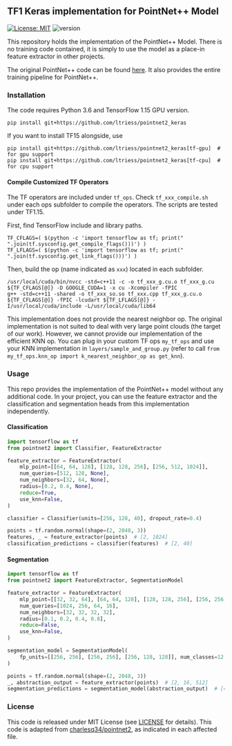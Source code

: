 ## TF1 Keras implementation for PointNet++ Model
[![License: MIT](https://img.shields.io/badge/license-MIT-blue.svg)](LICENSE)
![version](https://img.shields.io/badge/version-0.1.0-blue)

This repository holds the implementation of the PointNet++ Model.
There is no training code contained, it is simply to use the model as a place-in feature extractor in other projects.

The original PointNet++ code can be found [here](https://github.com/charlesq34/pointnet2).
It also provides the entire training pipeline for PointNet++.

### Installation
The code requires Python 3.6 and TensorFlow 1.15 GPU version.
```commandline
pip install git+https://github.com/ltriess/pointnet2_keras
```
If you want to install TF15 alongside, use
```commandline
pip install git+https://github.com/ltriess/pointnet2_keras[tf-gpu]  # for gpu support
pip install git+https://github.com/ltriess/pointnet2_keras[tf-cpu]  # for cpu support
```

#### Compile Customized TF Operators
The TF operators are included under `tf_ops`.
Check `tf_xxx_compile.sh` under each ops subfolder to compile the operators.
The scripts are tested under TF1.15.

First, find TensorFlow include and library paths.
```commandline
TF_CFLAGS=( $(python -c 'import tensorflow as tf; print(" ".join(tf.sysconfig.get_compile_flags()))') )
TF_LFLAGS=( $(python -c 'import tensorflow as tf; print(" ".join(tf.sysconfig.get_link_flags()))') )
```
Then, build the op (name indicated as `xxx`) located in each subfolder.
```commandline
/usr/local/cuda/bin/nvcc -std=c++11 -c -o tf_xxx_g.cu.o tf_xxx_g.cu ${TF_CFLAGS[@]} -D GOOGLE_CUDA=1 -x cu -Xcompiler -fPIC
g++ -std=c++11 -shared -o tf_xxx_so.so tf_xxx.cpp tf_xxx_g.cu.o ${TF_CFLAGS[@]} -fPIC -lcudart ${TF_LFLAGS[@]} -I/usr/local/cuda/include -L/usr/local/cuda/lib64
```

This implementation does not provide the nearest neighbor op.
The original implementation is not suited to deal with very large point clouds (the target of our work).
However, we cannot provide our implementation of the efficient KNN op.
You can plug in your custom TF ops `my_tf_ops` and use your KNN implementation in `layers/sample_and_group.py`
(refer to call `from my_tf_ops.knn_op import k_nearest_neighbor_op as get_knn`).

### Usage
This repo provides the implementation of the PointNet++ model without any additional code.
In your project, you can use the feature extractor and the classification and segmentation heads from this implementation independently.

#### Classification
```python
import tensorflow as tf
from pointnet2 import Classifier, FeatureExtractor

feature_extractor = FeatureExtractor(
    mlp_point=[[64, 64, 128], [128, 128, 256], [256, 512, 1024]],
    num_queries=[512, 128, None],
    num_neighbors=[32, 64, None],
    radius=[0.2, 0.4, None],
    reduce=True,
    use_knn=False,
)

classifier = Classifier(units=[256, 128, 40], dropout_rate=0.4)

points = tf.random.normal(shape=(2, 2048, 3))
features, _ = feature_extractor(points)  # [2, 1024]
classification_predictions = classifier(features)  # [2, 40]
```

#### Segmentation
```python
import tensorflow as tf
from pointnet2 import FeatureExtractor, SegmentationModel

feature_extractor = FeatureExtractor(
    mlp_point=[[32, 32, 64], [64, 64, 128], [128, 128, 256], [256, 256, 512]],
    num_queries=[1024, 256, 64, 16],
    num_neighbors=[32, 32, 32, 32],
    radius=[0.1, 0.2, 0.4, 0.8],
    reduce=False,
    use_knn=False,
)

segmentation_model = SegmentationModel(
    fp_units=[[256, 256], [256, 256], [256, 128, 128]], num_classes=12
)

points = tf.random.normal(shape=(2, 2048, 3))
_, abstraction_output = feature_extractor(points)  # [2, 16, 512]
segmentation_predictions = segmentation_model(abstraction_output)  # [4, 2048, 12]
```

### License
This code is released under MIT License (see [LICENSE](LICENSE) for details).
This code is adapted from [charlesq34/pointnet2](https://github.com/charlesq34/pointnet2), as indicated in each affected file.
